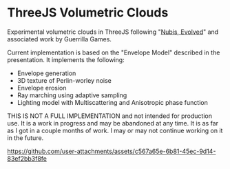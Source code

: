 # ThreeJS Volumetric Clouds

Experimental volumetric clouds in ThreeJS following "[Nubis, Evolved](https://www.guerrilla-games.com/read/nubis-evolved)" and associated work by Guerrilla Games.

Current implementation is based on the "Envelope Model" described in the presentation. It implements the following:

- Envelope generation
- 3D texture of Perlin-worley noise
- Envelope erosion
- Ray marching using adaptive sampling
- Lighting model with Multiscattering and Anisotropic phase function

THIS IS NOT A FULL IMPLEMENTATION and not intended for production use. It is a work in progress and may be abandoned at any time. It is as far as I got in a couple months of work. I may or may not continue working on it in the future.

https://github.com/user-attachments/assets/c567a65e-6b81-45ec-9d14-83ef2bb3f8fe


